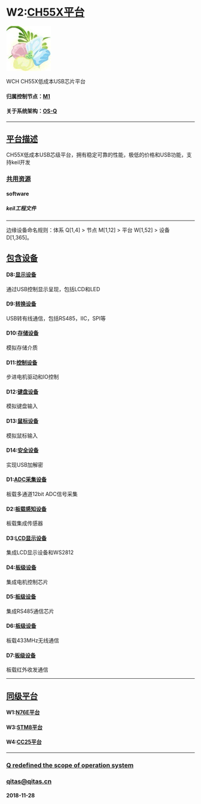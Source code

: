 ﻿# W2:[CH55X平台](https://github.com/OS-Q/W2) 

[![sites](OS-Q/OS-Q.png)](http://www.OS-Q.com)

WCH CH55X低成本USB芯片平台

#### 归属控制节点：[M1](https://github.com/OS-Q/M1)

#### 关于系统架构：[OS-Q](https://github.com/OS-Q/OS-Q)

---

## [平台描述](https://github.com/OS-Q/W2/wiki) 

CH55X低成本USB芯级平台，拥有稳定可靠的性能，极低的价格和USB功能，支持keil开发

### [共用资源](https://github.com/OS-Q/W2/wiki/src) 

#### software

##### keil工程文件



---

边缘设备命名规则：体系 Q[1,4] > 节点 M[1,12] > 平台 W[1,52] > 设备 D[1,365]。

## [包含设备](https://github.com/OS-Q/W2/wiki/index) 

#### D8:[显示设备](https://github.com/OS-Q/D8)

通过USB控制显示呈现，包括LCD和LED

#### D9:[转换设备](https://github.com/OS-Q/D9)

USB转有线通信，包括RS485，IIC，SPI等

#### D10:[存储设备](https://github.com/OS-Q/D10)

模拟存储介质

#### D11:[控制设备](https://github.com/OS-Q/D11)

步进电机驱动和IO控制

#### D12:[键盘设备](https://github.com/OS-Q/D12)

模拟键盘输入

#### D13:[鼠标设备](https://github.com/OS-Q/D13)

模拟鼠标输入

#### D14:[安全设备](https://github.com/OS-Q/D14)

实现USB加解密



#### D1:[ADC采集设备](https://github.com/OS-Q/D1)

板载多通道12bit ADC信号采集

#### D2:[板载感知设备](https://github.com/OS-Q/D2)

板载集成传感器

#### D3:[LCD显示设备](https://github.com/OS-Q/D3)

集成LCD显示设备和WS2812

#### D4:[板级设备](https://github.com/OS-Q/D4)

集成电机控制芯片

#### D5:[板级设备](https://github.com/OS-Q/D5)

集成RS485通信芯片

#### D6:[板级设备](https://github.com/OS-Q/D6)

板载433MHz无线通信

#### D7:[板级设备](https://github.com/OS-Q/D7)

板载红外收发通信

---

## [同级平台](https://github.com/OS-Q/W2/wiki/index)

#### W1:[N76E平台](https://github.com/OS-Q/W1)

#### W3:[STM8平台](https://github.com/OS-Q/W3)

#### W4:[CC25平台](https://github.com/OS-Q/W4)

---

###  [Q redefined the scope of operation system](http://www.OS-Q.com)
###  qitas@qitas.cn
#### 2018-11-28
